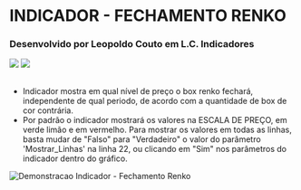 # INDICADOR - FECHAMENTO RENKO 
### Desenvolvido por Leopoldo Couto em L.C. Indicadores 
<div>                                                         
  <a href="https://instagram.com/lcindicadores" target="_blank"><img src="https://img.shields.io/badge/-Instagram-%23E4405F?style=for-the-badge&logo=instagram&logoColor=white" target="_blank"></a>
  <a href="https://github.com/leopoldocouto" target="_blank"><img src="https://img.shields.io/badge/GitHub-100000?style=for-the-badge&logo=github&logoColor=white?style=for-the-badge&logo=instagram&logoColor=white" target="_blank"></a>
</div>	 
 

##
* Indicador mostra em qual nível de preço o box renko fechará, independente de qual periodo, de acordo com a quantidade de box de cor contrária.
* Por padrão o indicador mostrará os valores na ESCALA DE PREÇO, em verde
limão e em vermelho. Para mostrar os valores em todas as linhas, basta
mudar de "Falso" para "Verdadeiro" o valor do parâmetro 'Mostrar_Linhas' 
na linha 22, ou clicando em "Sim" nos parâmetros do indicador dentro do
gráfico.

![Demonstracao Indicador - Fechamento Renko](https://user-images.githubusercontent.com/54564254/177078529-6be506c9-bd28-4f0e-a293-e8db9e4dcab5.png)









